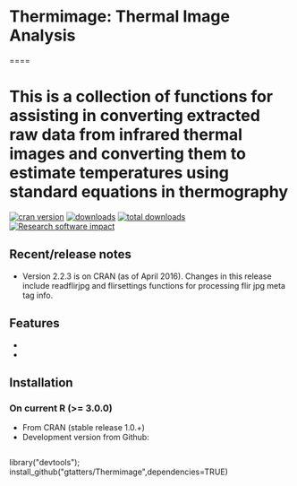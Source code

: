 # Thermimage: Thermal Image Analysis
====
# This is a collection of functions for assisting in converting extracted raw data from infrared thermal images and converting them to estimate temperatures using standard equations in thermography

[![cran version](https://www.r-pkg.org/badges/version/Thermimage)](https://www.r-pkg.org/badges/version/Thermimage)
[![downloads](https://cranlogs.r-pkg.org/badges/Thermimage)](https://cranlogs.r-pkg.org/badges/Thermimage)
[![total downloads](https://cranlogs.r-pkg.org/badges/grand-total/Thermimage)](https://cranlogs.r-pkg.org/badges/grand-total/Thermimage)
[![Research software impact](http://depsy.org/api/package/cran/Thermimage/badge.svg)](http://depsy.org/package/r/Thermimage)


## Recent/release notes

* Version 2.2.3 is on CRAN (as of April 2016). Changes in this release include readflirjpg and flirsettings functions for processing flir jpg meta tag info.

## Features

* 
* 

## Installation

### On current R (>= 3.0.0)

* From CRAN (stable release 1.0.+)
* Development version from Github:
  ```
library("devtools"); install_github("gtatters/Thermimage",dependencies=TRUE)
```
